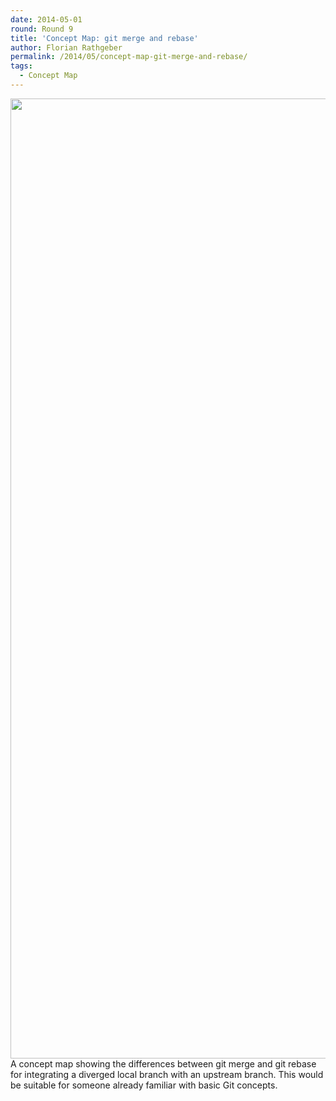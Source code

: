 ```yaml
---
date: 2014-05-01
round: Round 9
title: 'Concept Map: git merge and rebase'
author: Florian Rathgeber
permalink: /2014/05/concept-map-git-merge-and-rebase/
tags:
  - Concept Map
---
```

<img alt="" src="https://lh3.googleusercontent.com/-Ut5dyFI2hsM/U2LVf7Lzj9I/AAAAAAAAfkc/j0jkkcnJoS8/w2048/IMG_20140502_001454.jpg" width="2048" height="1536" /> 
A concept map showing the differences between git merge and git rebase for integrating a diverged local branch with an upstream branch. This would be suitable for someone already familiar with basic Git concepts.
